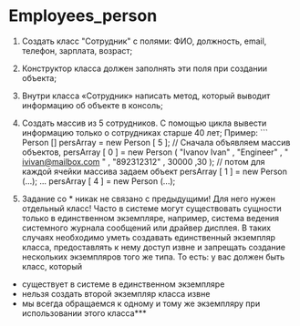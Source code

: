 # Employees_person

1) Создать класс "Сотрудник" с полями: ФИО, должность, email, телефон, зарплата, возраст;

2) Конструктор класса должен заполнять эти поля при создании объекта;

3) Внутри класса «Сотрудник» написать метод, который выводит информацию об объекте в консоль;

4) Создать массив из 5 сотрудников. С помощью цикла вывести информацию только о сотрудниках старше 40 лет; Пример: ```
Person [] persArray = new Person [ 5 ]; // Сначала объявляем массив объектов,
persArray [ 0 ] = new Person ( "Ivanov Ivan" , "Engineer" , " ivivan@mailbox.com " , "892312312" , 30000 ,30 ); 
// потом для каждой ячейки массива задаем объект
persArray [ 1 ] = new Person (...);
...
persArray [ 4 ] = new Person (...);

5) Задание со * никак не связано с предыдущими! Для него нужен отдельный класc!
Часто в системе могут существовать сущности только в единственном экземпляре, например, 
система ведения системного журнала сообщений или драйвер дисплея.
В таких случаях необходимо уметь создавать единственный экземпляр класса, предоставлять к нему доступ извне
и запрещать создание нескольких экземпляров того же типа. 
То есть: у вас должен быть класс, который 
- существует в системе в единственном экземпляре
- нельзя создать второй экземпляр класса извне
- мы всегда обращаемся к одному и тому же экземпляру при использовании этого класса***
